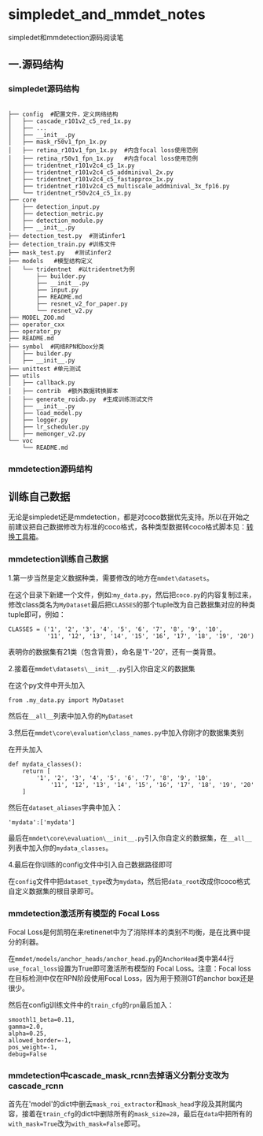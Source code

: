 # simpledet_and_mmdet_notes
simpledet和mmdetection源码阅读笔


## 一.源码结构
### simpledet源码结构

```

├── config  #配置文件，定义网络结构
│   ├── cascade_r101v2_c5_red_1x.py
│   ├── ...
│   ├── __init__.py
│   ├── mask_r50v1_fpn_1x.py
│   ├── retina_r101v1_fpn_1x.py  #内含focal loss使用范例
│   ├── retina_r50v1_fpn_1x.py   #内含focal loss使用范例
│   ├── tridentnet_r101v2c4_c5_1x.py
│   ├── tridentnet_r101v2c4_c5_addminival_2x.py
│   ├── tridentnet_r101v2c4_c5_fastapprox_1x.py
│   ├── tridentnet_r101v2c4_c5_multiscale_addminival_3x_fp16.py
│   └── tridentnet_r50v2c4_c5_1x.py
├── core
│   ├── detection_input.py
│   ├── detection_metric.py
│   ├── detection_module.py
│   ├── __init__.py
├── detection_test.py  #测试infer1
├── detection_train.py #训练文件
├── mask_test.py   #测试infer2
├── models   #模型结构定义
│   └── tridentnet  #以tridentnet为例
│       ├── builder.py
│       ├── __init__.py
│       ├── input.py
│       ├── README.md
│       ├── resnet_v2_for_paper.py
│       └── resnet_v2.py
├── MODEL_ZOO.md
├── operator_cxx
├── operator_py
├── README.md
├── symbol  #网络RPN和box分类
│   ├── builder.py
│   ├── __init__.py
├── unittest #单元测试
├── utils
│   ├── callback.py
│   ├── contrib  #额外数据转换脚本
│   ├── generate_roidb.py  #生成训练测试文件
│   ├── __init__.py
│   ├── load_model.py
│   ├── logger.py
│   ├── lr_scheduler.py
│   ├── memonger_v2.py
└── voc
    └── README.md

```

### mmdetection源码结构

## 训练自己数据

无论是simpledet还是mmdetection，都是对coco数据优先支持。所以在开始之前建议把自己数据修改为标准的coco格式，各种类型数据转coco格式脚本见：[转换工具箱](https://github.com/spytensor/prepare_detection_dataset)。

### mmdetection训练自己数据

1.第一步当然是定义数据种类，需要修改的地方在`mmdet\datasets`。

在这个目录下新建一个文件，例如:`my_data.py`，然后把`coco.py`的内容复制过来，修改class类名为`MyDataset`最后把`CLASSES`的那个tuple改为自己数据集对应的种类tuple即可，例如：

```    
CLASSES = ('1', '2', '3', '4', '5', '6', '7', '8', '9', '10',
           '11', '12', '13', '14', '15', '16', '17', '18', '19', '20')
```
表明你的数据集有21类（包含背景），命名是'1'-'20'，还有一类背景。

2.接着在`mmdet\datasets\__init__.py`引入你自定义的数据集

在这个py文件中开头加入
```
from .my_data.py import MyDataset
```
然后在`__all__`列表中加入你的`MyDataset`

3.然后在`mmdet\core\evaluation\class_names.py`中加入你刚才的数据集类别

在开头加入
```
def mydata_classes():
    return [
        '1', '2', '3', '4', '5', '6', '7', '8', '9', '10',
            '11', '12', '13', '14', '15', '16', '17', '18', '19', '20'
    ]
```

然后在`dataset_aliases`字典中加入：
```
'mydata':['mydata']
```

最后在`mmdet\core\evaluation\__init__.py`引入你自定义的数据集，在`__all__`列表中加入你的`mydata_classes`。

4.最后在你训练的config文件中引入自己数据路径即可

在`config`文件中把`dataset_type`改为`mydata`，然后把`data_root`改成你coco格式自定义数据集的根目录即可。

### mmdetection激活所有模型的 Focal Loss

Focal Loss是何凯明在来retinenet中为了消除样本的类别不均衡，是在比赛中提分的利器。

在`mmdet/models/anchor_heads/anchor_head.py`的`AnchorHead`类中第44行`use_focal_loss`设置为True即可激活所有模型的 Focal Loss。注意：Focal loss在目标检测中仅在RPN阶段使用Focal Loss，因为用于预测GT的anchor box还是很少。

然后在config训练文件中的`train_cfg`的`rpn`最后加入：

```
smoothl1_beta=0.11,
gamma=2.0,
alpha=0.25,
allowed_border=-1,
pos_weight=-1,
debug=False
```
### mmdetection中cascade_mask_rcnn去掉语义分割分支改为cascade_rcnn

首先在'model'的dict中删去`mask_roi_extractor`和`mask_head`字段及其附属内容，接着在`train_cfg`的dict中删除所有的`mask_size=28`，最后在`data`中把所有的`with_mask=True`改为`with_mask=False`即可。
